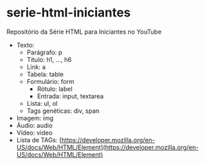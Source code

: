 # serie-html-iniciantes
Repositório da Série HTML para Iniciantes no YouTube

- Texto:
    - Parágrafo: p
    - Título: h1, ..., h6
    - Link: a
    - Tabela: table
    - Formulário: form
        - Rótulo: label
        - Entrada: input, textarea
    - Lista: ul, ol
    - Tags genéticas: div, span
- Imagem: img
- Áudio: audio
- Vídeo: video
- Lista de TAGs: [https://developer.mozilla.org/en-US/docs/Web/HTML/Element](https://developer.mozilla.org/en-US/docs/Web/HTML/Element)
